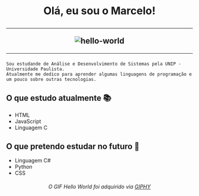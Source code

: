 <h1 align ="center"><b>
  Olá, eu sou o Marcelo!</b>
</h1>

<h2 align="center">
<hr>
  
![hello-world](https://user-images.githubusercontent.com/93165300/143136001-97be3cf1-810c-4c2d-b65a-2ff09102cb97.gif)
  
<hr>
</h2>

```
Sou estudande de Análise e Desenvolvimento de Sistemas pela UNIP - Universidade Paulista.
Atualmente me dedico para aprender algumas linguagens de programação e um pouco sobre outras tecnologias.
```

## O que estudo atualmente 📚

  - HTML
  - JavaScript
  - Linguagem C

## O que pretendo estudar no futuro 📙
  
  - Linguagem C#
  - Python
  - CSS


<h6 align ="center">
  O GIF Hello World foi adquirido via <a href="https://giphy.com/gifs/i4MAH84pqe2m2aVojc"> GIPHY</a>
  </h6>
